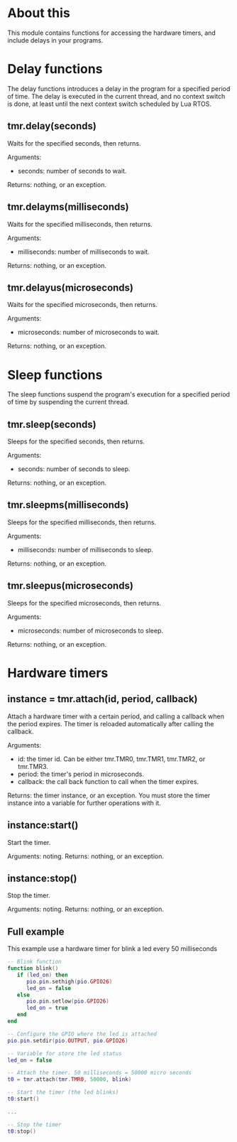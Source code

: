 # About this

This module contains functions for accessing the hardware timers, and include delays in your programs.

# Delay functions

The delay functions introduces a delay in the program for a specified  period of time. The delay is executed in the current thread, and no context switch is done, at least until the next context switch scheduled by Lua RTOS.

## tmr.delay(seconds)

Waits for the specified seconds, then returns.

Arguments:

* seconds: number of seconds to wait.

Returns: nothing, or an exception.

## tmr.delayms(milliseconds)

Waits for the specified milliseconds, then returns.

Arguments:

* milliseconds: number of milliseconds to wait.

Returns: nothing, or an exception.

## tmr.delayus(microseconds)

Waits for the specified microseconds, then returns.

Arguments:

* microseconds: number of microseconds to wait.

Returns: nothing, or an exception.

# Sleep functions

The sleep functions suspend the program's execution for a specified period of time by suspending the current thread.

## tmr.sleep(seconds)

Sleeps for the specified seconds, then returns.

Arguments:

* seconds: number of seconds to sleep.

Returns: nothing, or an exception.

## tmr.sleepms(milliseconds)

Sleeps for the specified milliseconds, then returns.

Arguments:

* milliseconds: number of milliseconds to sleep.

Returns: nothing, or an exception.

## tmr.sleepus(microseconds)

Sleeps for the specified microseconds, then returns.

Arguments:

* microseconds: number of microseconds to sleep.

Returns: nothing, or an exception.

# Hardware timers

## instance = tmr.attach(id, period, callback)

Attach a hardware timer with a certain period, and calling a callback when the period expires. The timer is reloaded automatically after calling the callback.

Arguments:

* id: the timer id. Can be either tmr.TMR0, tmr.TMR1, tmr.TMR2, or tmr.TMR3.
* period: the timer's period in microseconds.
* callback: the call back function to call when the timer expires.

Returns: the timer instance, or an exception. You must store the timer instance into a variable for further operations with it.

## instance:start()

Start the timer.

Arguments: noting.
Returns: nothing, or an exception.

## instance:stop()

Stop the timer.

Arguments: noting.
Returns: nothing, or an exception.

## Full example

This example use a hardware timer for blink a led every 50 milliseconds
```lua
-- Blink function
function blink()
   if (led_on) then
      pio.pin.sethigh(pio.GPIO26)
      led_on = false
   else
      pio.pin.setlow(pio.GPIO26)
      led_on = true
   end
end

-- Configure the GPIO where the led is attached
pio.pin.setdir(pio.OUTPUT, pio.GPIO26)

-- Variable for store the led status
led_on = false

-- Attach the timer. 50 milliseconds = 50000 micro seconds
t0 = tmr.attach(tmr.TMR0, 50000, blink)

-- Start the timer (the led blinks)
t0:start()

...

-- Stop the timer
t0:stop()
```